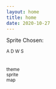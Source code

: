 ```yaml
---
layout: home
title: home
date: 2020-10-27
---
```




<div class="fireworks-container"></div> 
<div class="pyro retrotype-win" style="display:block;"></div>
<div>
    <div>
        <p>Sprite Chosen:<span id="sprite-chosen"></span></p>
            <small>
                <i class="fas fa-arrow-left fa-sm"></i> A
                <i class="fas fa-arrow-right fa-sm"></i> D
                <i class="fas fa-arrow-up fa-sm"></i> W
                <i class="fas fa-arrow-down fa-sm"></i> S
            </small>
        <br><br><br>
        <small>
            <i class="fas fa-palette fa-sm" id="prvo"></i>
            theme
            <br>
            <i class="fas fa-user-astronaut fa-sm"  onclick="changeSprite();"></i>
            sprite
            <br>
            <i class="far fa-compass fa-sm" id="chngmap"></i>
            map
        </small>
    </div>
    <div>
        <canvas class="center map"></canvas>
    </div>
</div>

<script>
    let prviBtn = document.getElementById('prvo');
    let btn = document.querySelector('#prvo');

    btn.addEventListener("click",function(){
        document.body.classList.toggle('theme1');
    });
</script>

<script>
function changeSprite() {
    let sprites = ['/assets/img/sprites/Gnome Soldier.png', '/assets/img/sprites/gnome-f-green_hat-SWEN.png','/assets/img/sprites/gnome-f-red_hat-SWEN.png','/assets/img/sprites/gnome-f-violet_hat-SWEN.png','/assets/img/sprites/gnome-m-green_hat-SWEN.png','/assets/img/sprites/gnome-m-red_hat-SWEN.png','/assets/img/sprites/orig-green_cap-SWEN.png','/assets/img/sprites/orig-red_cap-SWEN.png']

    var randomItem = sprites[Math.floor(Math.random()*sprites.length)];
    console.log(randomItem);
    loadImage(randomItem);
    console.log('[DEBUG] Sprite Changed');

    let name = randomItem.split("/",5)[4]
    let final = name.split(".png",1);
    document.getElementById('sprite-chosen').innerHTML = " " + final;
}
</script>

<script>
    let prvimBtn = document.getElementById('chngmap');
    let mbtn = document.querySelector('#chngmap');

    mbtn.addEventListener("click",function(){
        document.getElementsByClassName("map")[0].classList.toggle('map1');
    });
</script>